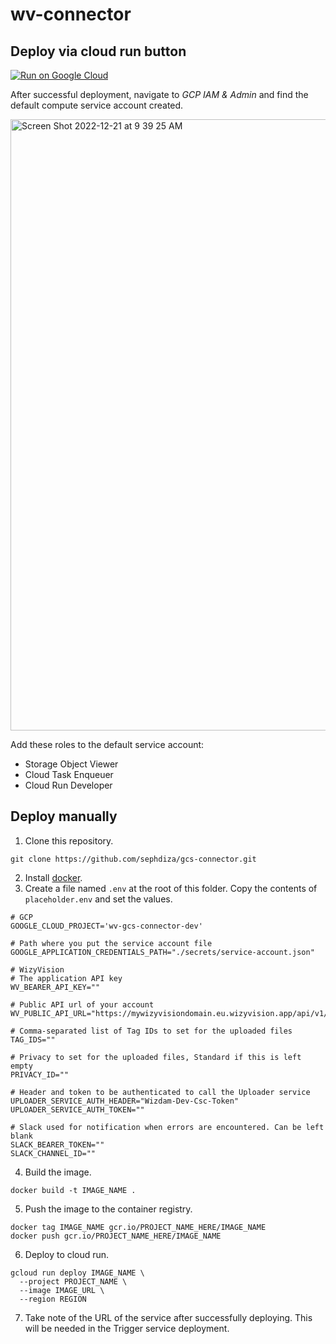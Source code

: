 # wv-connector


## Deploy via cloud run button

[![Run on Google Cloud](https://deploy.cloud.run/button.svg)](https://deploy.cloud.run)

After successful deployment, navigate to *GCP IAM & Admin* and find the default compute service account created.

<img width="978" alt="Screen Shot 2022-12-21 at 9 39 25 AM" src="https://user-images.githubusercontent.com/35460203/208800600-bcd461e5-63ee-4678-82d1-be8a2006249c.png">

Add these roles to the default service account:
- Storage Object Viewer
- Cloud Task Enqueuer
- Cloud Run Developer


## Deploy manually

1. Clone this repository.

```
git clone https://github.com/sephdiza/gcs-connector.git
```
2. Install [docker](https://docs.docker.com/get-docker).
3. Create a file named `.env` at the root of this folder. Copy the contents of `placeholder.env` and set the values.
```
# GCP
GOOGLE_CLOUD_PROJECT='wv-gcs-connector-dev'

# Path where you put the service account file
GOOGLE_APPLICATION_CREDENTIALS_PATH="./secrets/service-account.json"

# WizyVision
# The application API key
WV_BEARER_API_KEY=""

# Public API url of your account
WV_PUBLIC_API_URL="https://mywizyvisiondomain.eu.wizyvision.app/api/v1/public/files"

# Comma-separated list of Tag IDs to set for the uploaded files
TAG_IDS=""

# Privacy to set for the uploaded files, Standard if this is left empty
PRIVACY_ID=""

# Header and token to be authenticated to call the Uploader service
UPLOADER_SERVICE_AUTH_HEADER="Wizdam-Dev-Csc-Token"
UPLOADER_SERVICE_AUTH_TOKEN=""

# Slack used for notification when errors are encountered. Can be left blank
SLACK_BEARER_TOKEN=""
SLACK_CHANNEL_ID=""
```
4. Build the image.
```
docker build -t IMAGE_NAME .
```
5. Push the image to the container registry.
```
docker tag IMAGE_NAME gcr.io/PROJECT_NAME_HERE/IMAGE_NAME
docker push gcr.io/PROJECT_NAME_HERE/IMAGE_NAME 
```
6. Deploy to cloud run.
```
gcloud run deploy IMAGE_NAME \
  --project PROJECT_NAME \
  --image IMAGE_URL \
  --region REGION
```
7. Take note of the URL of the service after successfully deploying. This will be needed in the Trigger service deployment.
